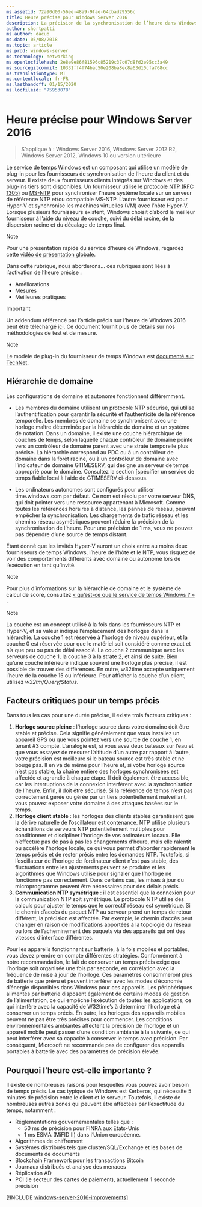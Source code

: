 ```yaml
---
ms.assetid: 72a90d00-56ee-48a9-9fae-64cbad29556c
title: Heure précise pour Windows Server 2016
description: La précision de la synchronisation de l’heure dans Windows Server 2016 a été considérablement améliorée, tout en conservant une compatibilité NTP complète avec les anciennes versions de Windows.
author: shortpatti
ms.author: dacuo
ms.date: 05/08/2018
ms.topic: article
ms.prod: windows-server
ms.technology: networking
ms.openlocfilehash: 2e8e9e86f81596c85219c37c07d8fd2e95cc3a49
ms.sourcegitcommit: 10331ff4f74bac50e208ba8ec8a63d10cfa768cc
ms.translationtype: MT
ms.contentlocale: fr-FR
ms.lasthandoff: 01/15/2020
ms.locfileid: "75953078"
---
```

# <a name="accurate-time-for-windows-server-2016"></a>Heure précise pour Windows Server 2016

>S’applique à : Windows Server 2016, Windows Server 2012 R2, Windows Server 2012, Windows 10 ou version ultérieure

Le service de temps Windows est un composant qui utilise un modèle de plug-in pour les fournisseurs de synchronisation de l’heure du client et du serveur.  Il existe deux fournisseurs clients intégrés sur Windows et des plug-ins tiers sont disponibles. Un fournisseur utilise le [protocole NTP (RFC 1305)](https://tools.ietf.org/html/rfc1305) ou [MS-NTP](https://msdn.microsoft.com/library/cc246877.aspx) pour synchroniser l’heure système locale sur un serveur de référence NTP et/ou compatible MS-NTP. L’autre fournisseur est pour Hyper-V et synchronise les machines virtuelles (VM) avec l’hôte Hyper-V.  Lorsque plusieurs fournisseurs existent, Windows choisit d’abord le meilleur fournisseur à l’aide du niveau de couche, suivi du délai racine, de la dispersion racine et du décalage de temps final.

> [!NOTE]
> Pour une présentation rapide du service d’heure de Windows, regardez cette [vidéo de présentation globale](https://aka.ms/WS2016TimeVideo).

Dans cette rubrique, nous aborderons... ces rubriques sont liées à l’activation de l’heure précise : 

- Améliorations
- Mesures
- Meilleures pratiques

> [!IMPORTANT]
> Un addendum référencé par l’article précis sur l’heure de Windows 2016 peut être téléchargé [ici](https://windocs.blob.core.windows.net/windocs/WindowsTimeSyncAccuracy_Addendum.pdf).  Ce document fournit plus de détails sur nos méthodologies de test et de mesure.

> [!NOTE] 
> Le modèle de plug-in du fournisseur de temps Windows est [documenté sur TechNet](https://msdn.microsoft.com/library/windows/desktop/ms725475%28v=vs.85%29.aspx).

## <a name="domain-hierarchy"></a>Hiérarchie de domaine
Les configurations de domaine et autonome fonctionnent différemment.

- Les membres du domaine utilisent un protocole NTP sécurisé, qui utilise l’authentification pour garantir la sécurité et l’authenticité de la référence temporelle.  Les membres de domaine se synchronisent avec une horloge maître déterminée par la hiérarchie de domaine et un système de notation.  Dans un domaine, il existe une couche hiérarchique de couches de temps, selon laquelle chaque contrôleur de domaine pointe vers un contrôleur de domaine parent avec une strate temporelle plus précise.  La hiérarchie correspond au PDC ou à un contrôleur de domaine dans la forêt racine, ou à un contrôleur de domaine avec l’indicateur de domaine GTIMESERV, qui désigne un serveur de temps approprié pour le domaine.  Consultez la section [spécifier un service de temps fiable local à l’aide de GTIMESERV ci-dessous.

- Les ordinateurs autonomes sont configurés pour utiliser time.windows.com par défaut.  Ce nom est résolu par votre serveur DNS, qui doit pointer vers une ressource appartenant à Microsoft.  Comme toutes les références horaires à distance, les pannes de réseau, peuvent empêcher la synchronisation.  Les chargements de trafic réseau et les chemins réseau asymétriques peuvent réduire la précision de la synchronisation de l’heure.  Pour une précision de 1 ms, vous ne pouvez pas dépendre d’une source de temps distant.

Étant donné que les invités Hyper-V auront un choix entre au moins deux fournisseurs de temps Windows, l’heure de l’hôte et le NTP, vous risquez de voir des comportements différents avec domaine ou autonome lors de l’exécution en tant qu’invité.

> [!NOTE] 
> Pour plus d’informations sur la hiérarchie de domaine et le système de calcul de score, consultez [« qu’est-ce que le service de temps Windows ? »](https://blogs.msdn.microsoft.com/w32time/2007/07/07/what-is-windows-time-service/) .

> [!NOTE]
> La couche est un concept utilisé à la fois dans les fournisseurs NTP et Hyper-V, et sa valeur indique l’emplacement des horloges dans la hiérarchie.  La couche 1 est réservée à l’horloge de niveau supérieur, et la couche 0 est réservée pour que le matériel soit considéré comme exact et n’a que peu ou pas de délai associé.  La couche 2 communique avec les serveurs de couche 1, la couche 3 à la strate 2, et ainsi de suite.  Bien qu’une couche inférieure indique souvent une horloge plus précise, il est possible de trouver des différences.  En outre, w32time accepte uniquement l’heure de la couche 15 ou inférieure.  Pour afficher la couche d’un client, utilisez *w32tm/Query/Status*.

## <a name="critical-factors-for-accurate-time"></a>Facteurs critiques pour un temps précis
Dans tous les cas pour une durée précise, il existe trois facteurs critiques :

1. **Horloge source pleine** : l’horloge source dans votre domaine doit être stable et précise. Cela signifie généralement que vous installez un appareil GPS ou que vous pointez vers une source de couche 1, en tenant #3 compte. L’analogie est, si vous avez deux bateaux sur l’eau et que vous essayez de mesurer l’altitude d’un autre par rapport à l’autre, votre précision est meilleure si le bateau source est très stable et ne bouge pas. Il en va de même pour l’heure et, si votre horloge source n’est pas stable, la chaîne entière des horloges synchronisées est affectée et agrandie à chaque étape. Il doit également être accessible, car les interruptions de la connexion interfèrent avec la synchronisation de l’heure. Enfin, il doit être sécurisé. Si la référence de temps n’est pas correctement gérée ou gérée par un tiers potentiellement malveillant, vous pouvez exposer votre domaine à des attaques basées sur le temps.
2. **Horloge client stable** : les horloges des clients stables garantissent que la dérive naturelle de l’oscillateur est contenance.  NTP utilise plusieurs échantillons de serveurs NTP potentiellement multiples pour conditionner et discipliner l’horloge de vos ordinateurs locaux.  Elle n’effectue pas de pas à pas les changements d’heure, mais elle ralentit ou accélère l’horloge locale, ce qui vous permet d’aborder rapidement le temps précis et de rester précis entre les demandes NTP.  Toutefois, si l’oscillateur de l’horloge de l’ordinateur client n’est pas stable, des fluctuations entre les ajustements peuvent se produire et les algorithmes que Windows utilise pour signaler que l’horloge ne fonctionne pas correctement.  Dans certains cas, les mises à jour du microprogramme peuvent être nécessaires pour des délais précis.
3. **Communication NTP symétrique** : il est essentiel que la connexion pour la communication NTP soit symétrique.  Le protocole NTP utilise des calculs pour ajuster le temps que le correctif réseau est symétrique.  Si le chemin d’accès du paquet NTP au serveur prend un temps de retour différent, la précision est affectée.  Par exemple, le chemin d’accès peut changer en raison de modifications apportées à la topologie du réseau ou lors de l’acheminement des paquets via des appareils qui ont des vitesses d’interface différentes.

Pour les appareils fonctionnant sur batterie, à la fois mobiles et portables, vous devez prendre en compte différentes stratégies.  Conformément à notre recommandation, le fait de conserver un temps précis exige que l’horloge soit organisée une fois par seconde, en corrélation avec la fréquence de mise à jour de l’horloge. Ces paramètres consommeront plus de batterie que prévu et peuvent interférer avec les modes d’économie d’énergie disponibles dans Windows pour ces appareils. Les périphériques alimentés par batterie disposent également de certains modes de gestion de l’alimentation, ce qui empêche l’exécution de toutes les applications, ce qui interfère avec la capacité de W32time’s à déterminer l’horloge et à conserver un temps précis. En outre, les horloges des appareils mobiles peuvent ne pas être très précises pour commencer.  Les conditions environnementales ambiantes affectent la précision de l’horloge et un appareil mobile peut passer d’une condition ambiante à la suivante, ce qui peut interférer avec sa capacité à conserver le temps avec précision.  Par conséquent, Microsoft ne recommande pas de configurer des appareils portables à batterie avec des paramètres de précision élevée. 

## <a name="why-is-time-important"></a>Pourquoi l’heure est-elle importante ?  
Il existe de nombreuses raisons pour lesquelles vous pouvez avoir besoin de temps précis.  Le cas typique de Windows est Kerberos, qui nécessite 5 minutes de précision entre le client et le serveur.  Toutefois, il existe de nombreuses autres zones qui peuvent être affectées par l’exactitude du temps, notamment :


- Réglementations gouvernementales telles que :
    - 50 ms de précision pour FINRA aux États-Unis
    - 1 ms ESMA (MiFID II) dans l’Union européenne.
- Algorithmes de chiffrement
- Systèmes distribués tels que cluster/SQL/Exchange et les bases de documents de documents
- Blockchain Framework pour les transactions Bitcoin
- Journaux distribués et analyse des menaces 
- Réplication AD
- PCI (le secteur des cartes de paiement), actuellement 1 seconde précision



[!INCLUDE [windows-server-2016-improvements](windows-server-2016-improvements.md)]
